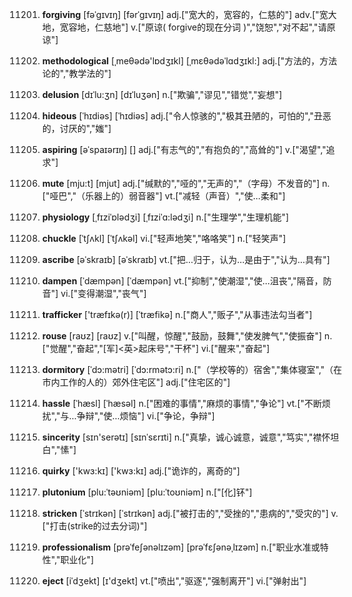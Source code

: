 11201. **forgiving**
[fəˈgɪvɪŋ]  [fərˈgɪvɪŋ]
adj.["宽大的，宽容的，仁慈的"]  adv.["宽大地，宽容地，仁慈地"]  v.["原谅( forgive的现在分词 )","饶恕","对不起","请原谅"]  

11202. **methodological**
[ˌmeθədə'lɒdʒɪkl]  [ˌmɛθədəˈlɑdʒɪkl:]
adj.["方法的，方法论的","教学法的"]  

11203. **delusion**
[dɪˈlu:ʒn]  [dɪˈluʒən]
n.["欺骗","谬见","错觉","妄想"]  

11204. **hideous**
[ˈhɪdiəs]  [ˈhɪdiəs]
adj.["令人惊骇的","极其丑陋的，可怕的","丑恶的，讨厌的","媸"]  

11205. **aspiring**
[əˈspaɪərɪŋ]  []
adj.["有志气的","有抱负的","高耸的"]  v.["渴望","追求"]  

11206. **mute**
[mju:t]  [mjut]
adj.["缄默的","哑的","无声的","（字母）不发音的"]  n.["哑巴","（乐器上的）弱音器"]  vt.["减轻（声音）","使…柔和"]  

11207. **physiology**
[ˌfɪziˈɒlədʒi]  [ˌfɪziˈɑ:lədʒi]
n.["生理学","生理机能"]  

11208. **chuckle**
[ˈtʃʌkl]  [ˈtʃʌkəl]
vi.["轻声地笑","咯咯笑"]  n.["轻笑声"]  

11209. **ascribe**
[əˈskraɪb]  [əˈskraɪb]
vt.["把…归于，认为…是由于","认为…具有"]  

11210. **dampen**
[ˈdæmpən]  [ˈdæmpən]
vt.["抑制","使潮湿","使…沮丧","隔音，防音"]  vi.["变得潮湿","丧气"]  

11211. **trafficker**
['træfɪkə(r)]  [ˈtræfikə]
n.["商人","贩子","从事违法勾当者"]  

11212. **rouse**
[raʊz]  [raʊz]
v.["叫醒，惊醒","鼓励，鼓舞","使发脾气","使振奋"]  n.["觉醒","奋起","[军]<英>起床号","干杯"]  vi.["醒来","奋起"]  

11213. **dormitory**
[ˈdɔ:mətri]  [ˈdɔ:rmətɔ:ri]
n.["（学校等的）宿舍","集体寝室","（在市内工作的人的）郊外住宅区"]  adj.["住宅区的"]  

11214. **hassle**
[ˈhæsl]  [ˈhæsəl]
n.["困难的事情","麻烦的事情","争论"]  vt.["不断烦扰","与…争辩","使…烦恼"]  vi.["争论，争辩"]  

11215. **sincerity**
[sɪn'serətɪ]  [sɪnˈsɛrɪti]
n.["真挚，诚心诚意，诚意","笃实","襟怀坦白","愫"]  

11216. **quirky**
['kwɜ:kɪ]  ['kwɜ:kɪ]
adj.["诡诈的，离奇的"]  

11217. **plutonium**
[plu:ˈtəʊniəm]  [plu:ˈtoʊniəm]
n.["[化]钚"]  

11218. **stricken**
[ˈstrɪkən]  [ˈstrɪkən]
adj.["被打击的","受挫的","患病的","受灾的"]  v.["打击(strike的过去分词)"]  

11219. **professionalism**
[prəˈfeʃənəlɪzəm]  [prəˈfɛʃənəˌlɪzəm]
n.["职业水准或特性","职业化"]  

11220. **eject**
[iˈdʒekt]  [ɪ'dʒekt]
vt.["喷出","驱逐","强制离开"]  vi.["弹射出"]  

